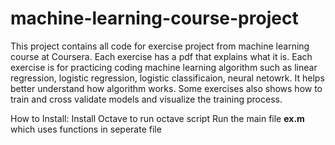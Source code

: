 # machine-learning-course-project
This project contains all code for exercise project from machine learning course at Coursera. 
Each exercise has a pdf that explains what it is. Each exercise is for practicing coding machine learning algorithm such as linear regression, logistic regression, logistic classificaion, neural netowrk. It helps better understand how algorithm works. 
Some exercises also shows how to train and cross validate models and visualize the training process. 

How to Install: 
Install Octave to run octave script 
Run the main file **ex.m** which uses functions in seperate file
